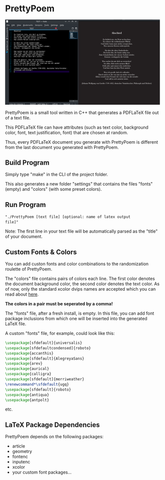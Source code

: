 # PrettyPoem

![preview pic](preview.png)

PrettyPoem is a small tool written in C++ that generates a PDFLaTeX file out of a text file.

This PDFLaTeX file can have attributes (such as text color, background color, font, text justification, font) that are chosen at random.

Thus, every PDFLaTeX document you generate with PrettyPoem is different from the last document you generated with PrettyPoem.

## Build Program
Simply type "make" in the CLI of the project folder.

This also generates a new folder "settings" that contains the files "fonts" (empty) and "colors" (with some preset colors).

## Run Program

<code>"./PrettyPoem [text file] [optional: name of latex output file]"</code>

Note: The first line in your text file will be automatically parsed as the "title" of your document.

## Custom Fonts & Colors

You can add custon fonts and color combinations to the randomization roulette of PrettyPoem.

The "colors" file contains pairs of colors each line. 
The first color denotes the document background color, the second color denotes the text color.
As of now, only the standard xcolor dvips names are accepted which you can read about [here](https://en.wikibooks.org/wiki/LaTeX/Colors#The_68_standard_colors_known_to_dvips).

**The colors in a pair must be seperated by a comma!**

The "fonts" file, after a fresh install, is empty. 
In this file, you can add font package inclusions from which one will be inserted into the generated LaTeX file.

A custom "fonts" file, for example, could look like this:

```latex
\usepackage[sfdefault]{universalis}
\usepackage[sfdefaultcondensed]{roboto}
\usepackage{accanthis}
\usepackage[sfdefault]{AlegreyaSans}
\usepackage{arev}
\usepackage{aurical}
\usepackage{calligra}
\usepackage[sfdefault]{merriweather}
\renewcommand*\sfdefault{ugq}
\usepackage[sfdefault]{roboto}
\usepackage{antiqua}
\usepackage{antpolt}
```

etc.

## LaTeX Package Dependencies

PrettyPoem depends on the following packages:

* article
* geometry
* fontenc
* inputenc
* xcolor
* your custom font packages...
